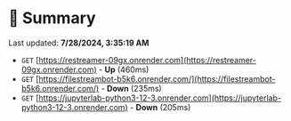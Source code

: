 # 📖 Summary
Last updated: **7/28/2024, 3:35:19 AM**

- `GET` [https://restreamer-09gx.onrender.com](https://restreamer-09gx.onrender.com) - **Up** (460ms)
- `GET` [https://filestreambot-b5k6.onrender.com/](https://filestreambot-b5k6.onrender.com/) - **Down** (235ms)
- `GET` [https://jupyterlab-python3-12-3.onrender.com](https://jupyterlab-python3-12-3.onrender.com) - **Down** (205ms)
